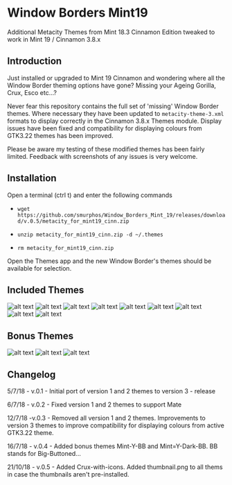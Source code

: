 # Window Borders Mint19
Additional Metacity Themes from Mint 18.3 Cinnamon Edition tweaked to work in Mint 19 / Cinnamon 3.8.x

## Introduction

Just installed or upgraded to Mint 19 Cinnamon and wondering where all the Window Border theming options have gone? Missing your Ageing Gorilla, Crux, Esco etc...?

Never fear this repository contains the full set of 'missing' Window Border themes. Where necessary they have been updated to `metacity-theme-3.xml` formats to display correctly in the Cinnamon 3.8.x Themes module. Display issues have been fixed and compatibility for displaying colours from GTK3.22 themes has been improved.

Please be aware my testing of these modified themes has been fairly limited. Feedback with screenshots of any issues is very welcome.


## Installation

Open a terminal (ctrl t) and enter the following commands

* `wget https://github.com/smurphos/Window_Borders_Mint_19/releases/download/v.0.5/metacity_for_mint19_cinn.zip`

* `unzip metacity_for_mint19_cinn.zip -d ~/.themes`

* `rm metacity_for_mint19_cinn.zip`

Open the Themes app and the new Window Border's themes should be available for selection.

## Included Themes

![alt text](https://i.imgur.com/OEhyGNl.png "Adwaita")
![alt text](https://i.imgur.com/SkYRx6F.png "Aging-Gorilla")
![alt text](https://i.imgur.com/Xaj50Ew.png "Atlanta")
![alt text](https://i.imgur.com/b5hiWmn.png "Bright")
![alt text](https://i.imgur.com/uTopYyX.png "Crux")
![alt text](https://i.imgur.com/GR5C9DC.png "Esco")
![alt text](https://i.imgur.com/iUR6eTN.png "High_Contrast")
![alt text](https://i.imgur.com/mxqcBqd.png "Metabox")
![alt text](https://i.imgur.com/5iE1ns6.png "Simple")

## Bonus Themes

![alt text](https://i.imgur.com/CAn8Eto.png "Mint-Y-BB")
![alt text](https://i.imgur.com/g9QFu0i.png "Mint-Y-Dark-BB")
![alt text](https://i.imgur.com/vY92f6o.png "Crux-with-icons")

## Changelog

5/7/18 - v.0.1 - Initial port of version 1 and 2 themes to version 3 - release

6/7/18 - v.0.2 - Fixed version 1 and 2 themes to support Mate

12/7/18 -v.0.3 - Removed all version 1 and 2 themes. Improvements to version 3 themes to improve compatibility for displaying colours from active GTK3.22 theme.

16/7/18 - v.0.4 - Added bonus themes Mint-Y-BB and Mint=Y-Dark-BB. BB stands for Big-Buttoned...

21/10/18 - v.0.5 - Added Crux-with-icons. Added thumbnail.png to all thems in case the thumbnails aren't pre-installed.
